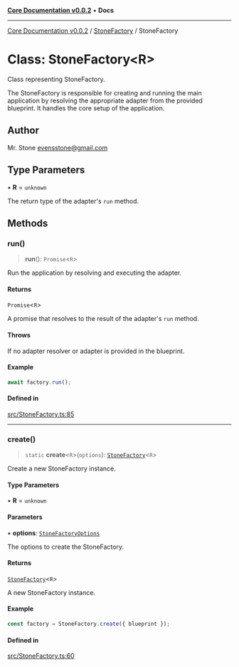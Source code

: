 [**Core Documentation v0.0.2**](../../README.md) • **Docs**

***

[Core Documentation v0.0.2](../../modules.md) / [StoneFactory](../README.md) / StoneFactory

# Class: StoneFactory\<R\>

Class representing StoneFactory.

The StoneFactory is responsible for creating and running the main application by resolving
the appropriate adapter from the provided blueprint. It handles the core setup of the application.

## Author

Mr. Stone <evensstone@gmail.com>

## Type Parameters

• **R** = `unknown`

The return type of the adapter's `run` method.

## Methods

### run()

> **run**(): `Promise`\<`R`\>

Run the application by resolving and executing the adapter.

#### Returns

`Promise`\<`R`\>

A promise that resolves to the result of the adapter's `run` method.

#### Throws

If no adapter resolver or adapter is provided in the blueprint.

#### Example

```typescript
await factory.run();
```

#### Defined in

[src/StoneFactory.ts:85](https://github.com/stonemjs/core/blob/dd7eaec566465ef84c36b87b824f8ea9ab76e8fa/src/StoneFactory.ts#L85)

***

### create()

> `static` **create**\<`R`\>(`options`): [`StoneFactory`](StoneFactory.md)\<`R`\>

Create a new StoneFactory instance.

#### Type Parameters

• **R** = `unknown`

#### Parameters

• **options**: [`StoneFactoryOptions`](../interfaces/StoneFactoryOptions.md)

The options to create the StoneFactory.

#### Returns

[`StoneFactory`](StoneFactory.md)\<`R`\>

A new StoneFactory instance.

#### Example

```typescript
const factory = StoneFactory.create({ blueprint });
```

#### Defined in

[src/StoneFactory.ts:60](https://github.com/stonemjs/core/blob/dd7eaec566465ef84c36b87b824f8ea9ab76e8fa/src/StoneFactory.ts#L60)
